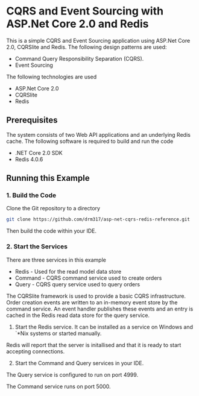 # CQRS and Event Sourcing with ASP.Net Core 2.0 and Redis

This is a simple CQRS and Event Sourcing application using ASP.Net Core 2.0, CQRSlite and Redis. The following design patterns are used:

* Command Query Responsibility Separation (CQRS).
* Event Sourcing

The following technologies are used

* ASP.Net Core 2.0
* CQRSlite
* Redis

## Prerequisites

The system consists of two Web API applications and an underlying Redis cache. The following software is required to build and run the code

* .NET Core 2.0 SDK
* Redis 4.0.6

## Running this Example

### 1. Build the Code

Clone the Git repository to a directory

```bash
git clone https://github.com/drm317/asp-net-cqrs-redis-reference.git
```

Then build the code within your IDE.

### 2. Start the Services

There are three services in this example

* Redis - Used for the read model data store
* Command - CQRS command service used to create orders
* Query - CQRS query service used to query orders

The CQRSlite framework is used to provide a basic CQRS infrastructure. Order creation events are written to an in-memory event store by the command service. An event handler publishes these events and an entry is cached in the Redis read data store for the query service.

1. Start the Redis service. It can be installed as a service on Windows and `*Nix systems or started manually.

Redis will report that the server is initallised and that it is ready to start accepting connections.

2. Start the Command and Query services in your IDE.

The Query service is configured to run on port 4999. 

The Command service runs on port 5000.
